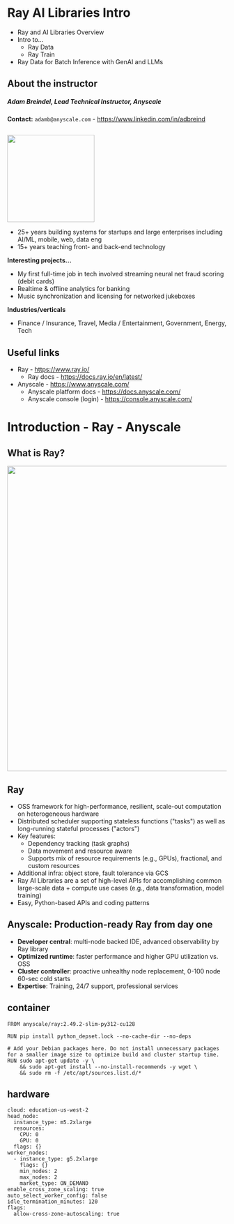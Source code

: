 # Ray AI Libraries Intro

* Ray and AI Libraries Overview
* Intro to...
    * Ray Data
    * Ray Train
* Ray Data for Batch Inference with GenAI and LLMs 

## About the instructor

##### Adam Breindel, Lead Technical Instructor, Anyscale

__Contact:__ `adamb@anyscale.com` - https://www.linkedin.com/in/adbreind

<img src="https://materials.s3.amazonaws.com/i/lpMDU9j.jpg" width=200 style="margin-right:2em;margin-top:1em"/>

* 25+ years building systems for startups and large enterprises including AI/ML, mobile, web, data eng
* 15+ years teaching front- and back-end technology

__Interesting projects...__
* My first full-time job in tech involved streaming neural net fraud scoring (debit cards)
* Realtime & offline analytics for banking
* Music synchronization and licensing for networked jukeboxes

__Industries/verticals__
* Finance / Insurance, Travel, Media / Entertainment, Government, Energy, Tech

## Useful links

* Ray - https://www.ray.io/
  * Ray docs - https://docs.ray.io/en/latest/
* Anyscale - https://www.anyscale.com/
  * Anyscale platform docs - https://docs.anyscale.com/
  * Anyscale console (login) - https://console.anyscale.com/

# Introduction - Ray - Anyscale

## What is Ray?

<img src='https://docs.ray.io/en/releases-2.38.0/_images/map-of-ray.svg' width=700 />

## Ray

* OSS framework for high-performance, resilient, scale-out computation on heterogeneous hardware
* Distributed scheduler supporting stateless functions ("tasks") as well as long-running stateful processes ("actors")
* Key features: 
  * Dependency tracking (task graphs)
  * Data movement and resource aware
  * Supports mix of resource requirements (e.g., GPUs), fractional, and custom resources
* Additional infra: object store, fault tolerance via GCS
* Ray AI Libraries are a set of high-level APIs for accomplishing common large-scale data + compute use cases (e.g., data transformation, model training)
* Easy, Python-based APIs and coding patterns

## Anyscale: Production-ready Ray from day one

* __Developer central__: multi-node backed IDE, advanced observability by Ray library
* __Optimized runtime__: faster performance and higher GPU utilization vs. OSS
* __Cluster controller__: proactive unhealthy node replacement, 0-100 node 60-sec cold starts
* __Expertise__: Training, 24/7 support, professional services


## container

```
FROM anyscale/ray:2.49.2-slim-py312-cu128

RUN pip install python_depset.lock --no-cache-dir --no-deps

# Add your Debian packages here. Do not install unnecessary packages for a smaller image size to optimize build and cluster startup time.
RUN sudo apt-get update -y \
    && sudo apt-get install --no-install-recommends -y wget \
    && sudo rm -f /etc/apt/sources.list.d/*
```

## hardware

```
cloud: education-us-west-2
head_node:
  instance_type: m5.2xlarge
  resources:
    CPU: 0
    GPU: 0
  flags: {}
worker_nodes:
  - instance_type: g5.2xlarge
    flags: {}
    min_nodes: 2
    max_nodes: 2
    market_type: ON_DEMAND
enable_cross_zone_scaling: true
auto_select_worker_config: false
idle_termination_minutes: 120
flags:
  allow-cross-zone-autoscaling: true
```
